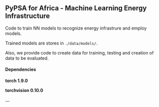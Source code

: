 ## PyPSA for Africa - Machine Learning Energy Infrastructure

Code to train NN models to recognize energy infrastrure and employ models.

Trained models are stores in ```./data/models/```.

Also, we provide code to create data for training, testing and creation of data to be evaluated.


#### Dependencies

**torch 1.9.0**

**torchvision 0.10.0**

**...**
